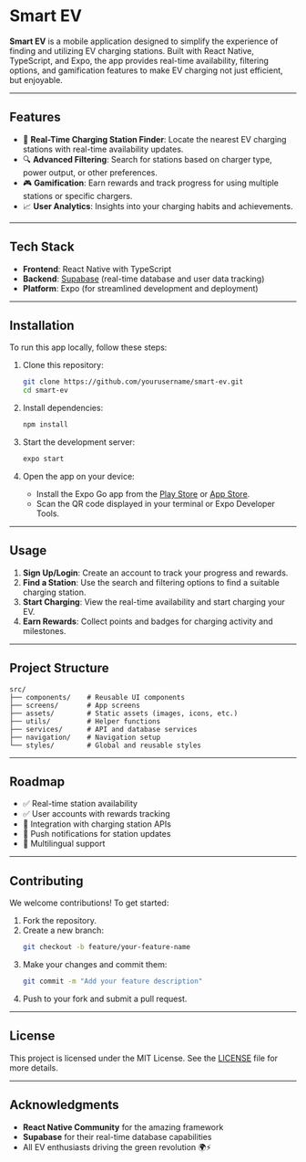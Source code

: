 # Smart EV

**Smart EV** is a mobile application designed to simplify the experience of finding and utilizing EV charging stations.
Built with React Native, TypeScript, and Expo, the app provides real-time availability, filtering options, and gamification
features to make EV charging not just efficient, but enjoyable.

---

## Features

- 🚗 **Real-Time Charging Station Finder**: Locate the nearest EV charging stations with real-time availability updates.
- 🔍 **Advanced Filtering**: Search for stations based on charger type, power output, or other preferences.
- 🎮 **Gamification**: Earn rewards and track progress for using multiple stations or specific chargers.
- 📈 **User Analytics**: Insights into your charging habits and achievements.

---

## Tech Stack

- **Frontend**: React Native with TypeScript
- **Backend**: [Supabase](https://supabase.com) (real-time database and user data tracking)
- **Platform**: Expo (for streamlined development and deployment)

---

## Installation

To run this app locally, follow these steps:

1. Clone this repository:

   ```bash
   git clone https://github.com/yourusername/smart-ev.git
   cd smart-ev
   ```

2. Install dependencies:

   ```bash
   npm install
   ```

3. Start the development server:

   ```bash
   expo start
   ```

4. Open the app on your device:
   - Install the Expo Go app from the [Play Store](https://play.google.com) or [App Store](https://www.apple.com/app-store/).
   - Scan the QR code displayed in your terminal or Expo Developer Tools.

---

## Usage

1. **Sign Up/Login**: Create an account to track your progress and rewards.
2. **Find a Station**: Use the search and filtering options to find a suitable charging station.
3. **Start Charging**: View the real-time availability and start charging your EV.
4. **Earn Rewards**: Collect points and badges for charging activity and milestones.

---

## Project Structure

```plaintext
src/
├── components/    # Reusable UI components
├── screens/       # App screens
├── assets/        # Static assets (images, icons, etc.)
├── utils/         # Helper functions
├── services/      # API and database services
├── navigation/    # Navigation setup
└── styles/        # Global and reusable styles
```

---

## Roadmap

- ✅ Real-time station availability
- ✅ User accounts with rewards tracking
- 🚧 Integration with charging station APIs
- 🚧 Push notifications for station updates
- 🚧 Multilingual support

---

## Contributing

We welcome contributions! To get started:

1. Fork the repository.
2. Create a new branch:
   ```bash
   git checkout -b feature/your-feature-name
   ```
3. Make your changes and commit them:
   ```bash
   git commit -m "Add your feature description"
   ```
4. Push to your fork and submit a pull request.

---

## License

This project is licensed under the MIT License. See the [LICENSE](LICENSE) file for more details.

---

## Acknowledgments

- **React Native Community** for the amazing framework
- **Supabase** for their real-time database capabilities
- All EV enthusiasts driving the green revolution 🌍⚡
